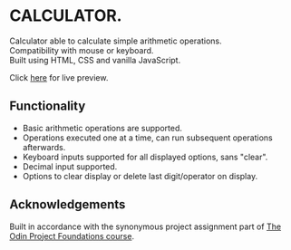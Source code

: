 # CALCULATOR.

Calculator able to calculate simple arithmetic operations.  
Compatibility with mouse or keyboard.  
Built using HTML, CSS and vanilla JavaScript.

Click [here](https://larritola1.github.io/calculator/) for live preview.


## Functionality
- Basic arithmetic operations are supported.
- Operations executed one at a time, can run subsequent operations afterwards.
- Keyboard inputs supported for all displayed options, sans "clear".
- Decimal input supported.
- Options to clear display or delete last digit/operator on display.

## Acknowledgements
Built in accordance with the synonymous project assignment part of [The Odin Project Foundations course](https://www.theodinproject.com/lessons/foundations-calculator).